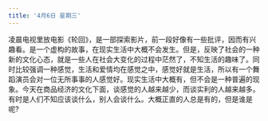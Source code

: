 ```yaml
---
title: '4月6日 星期三'
---
```


凌晨电视里放电影《轮回》，是一部探索影片，前一段好像有一些批评，因而有兴趣看。是一个虚构的故事，在现实生活中大概不会发生。但是，反映了社会的一种新的文化心态，就是一些人在社会大变化的过程中茫然了，不知生活的趣味了。同时比较强调一种感觉，生活和爱情均在感觉之中，感觉好就是生活，所以有一个舞蹈演员会对一位无所事事的人感觉好。现实生活中大概有，但不会是一种普遍的现象。今天在商品经济的文化下面，谈感觉的人越来越少，而谈实利的人越来越多。有时是人们不知应该谈什么，别人会谈什么。大概正直的人总是有的，但是谁是呢?

